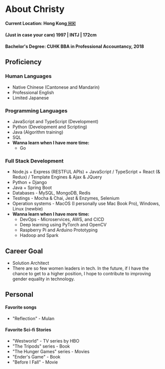 # About Christy

#### Current Location: Hong Kong[ 🇭🇰](https://emojipedia.org/flag-hong-kong-sar-china/)

#### \(Just in case your care\) 1997 \| INTJ \| 172cm

#### Bachelor's Degree: CUHK BBA in Professional Accountancy, 2018

## Proficiency

### Human Languages

* Native Chinese \(Cantonese and Mandarin\)
* Professional English
* Limited Japanese

### Programming Languages

* JavaScript and TypeScript \(Development\)
* Python \(Development and Scripting\)
* Java \(Algorithm training\)
* SQL
* **Wanna learn when I have more time:** 
  * Go

### Full Stack Development

* Node.js + Express \(RESTFUL APIs\) + JavaScript / TypeScript + React \(& Redux\) / Template Engines & Ajax & JQuery
* Python + Django
* Java + Spring Boot
* Databases - MySQL, MongoDB, Redis
* Testings - Mocha & Chai, Jest & Enzymes, Selenium
* Operation systems - MacOS \(I personally use Mac Book Pro\), Windows, Linux \(newbie\)
* **Wanna learn when I have more time:** 
  * DevOps - Microservices, AWS, and CICD
  * Deep learning using PyTorch and OpenCV
  * Raspberry Pi and Arduino Prototyping
  * Hadoop and Spark

## Career Goal

* Solution Architect
* There are so few women leaders in tech. In the future, if I have the chance to get to a higher position, I hope to contribute to improving gender equality in technology.

## Personal

#### Favorite songs

* "Reflection" - Mulan

#### Favorite Sci-fi Stories

* "Westworld" - TV series by HBO
* "The Tripods" series - Book
* "The Hunger Games" series - Movies
* "Ender's Game" - Book
* "Before I Fall" - Movie



